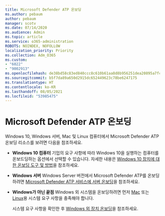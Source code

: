 ```yaml
---
title: Microsoft Defender ATP 온보딩
ms.author: pebaum
author: pebaum
manager: scotv
ms.date: 07/14/2020
ms.audience: Admin
ms.topic: article
ms.service: o365-administration
ROBOTS: NOINDEX, NOFOLLOW
localization_priority: Priority
ms.collection: Adm_O365
ms.custom:
- "6022"
- "9002913"
ms.openlocfilehash: de38bd58c83ed840ccc8c610b61aa8d8b956251dea20895a7fc0e193d11585df
ms.sourcegitcommit: b5f7da89a650d2915dc652449623c78be6247175
ms.translationtype: HT
ms.contentlocale: ko-KR
ms.lasthandoff: 08/05/2021
ms.locfileid: "53985475"
---
```

# <a name="onboarding-microsoft-defender-atp"></a>Microsoft Defender ATP 온보딩

Windows 10, Windows 서버, Mac 및 Linux 컴퓨터에서 Microsoft Defender ATP 온보딩 리소스를 보려면 다음을 참조하세요. 

- **Windows 10 컴퓨터** 기업의 요구 사항에 따라 Windows 10을 실행하는 컴퓨터를 온보드딩하는 옵션에서 선택할 수 있습니다. 자세한 내용은 [Windows 10 장치에 대한 온보딩 도구 및 방법](/windows/security/threat-protection/microsoft-defender-atp/configure-endpoints)을 참조하세요. 

- **Windows 서버** Windows Server 버전에서 Microsoft Defender ATP를 온보딩하려면 [Microsoft Defender ATP 서비스에 서버 온보딩](/windows/security/threat-protection/microsoft-defender-atp/configure-server-endpoints)을 참조하세요.

- **Windows가 아닌 끝점** Windows 외 시스템을 온보딩하려면 먼저 [Mac](/windows/security/threat-protection/microsoft-defender-atp/microsoft-defender-atp-mac#system-requirements) 또는 [Linux](/windows/security/threat-protection/microsoft-defender-atp/microsoft-defender-atp-linux#system-requirements)용 시스템 요구 사항을 충족해야 합니다.

    시스템 요구 사항을 확인한 후 [Windows 외 장치 온보딩](/windows/security/threat-protection/microsoft-defender-atp/configure-endpoints-non-windows#onboarding-non-windows-machines)을 참조하세요.